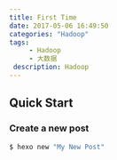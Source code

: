 ```yaml
---
title: First Time
date: 2017-05-06 16:49:50
categories: "Hadoop"
tags: 
     - Hadoop
     - 大数据
 description: Hadoop
---
```



## Quick Start

### Create a new post

``` bash
$ hexo new "My New Post"
```
